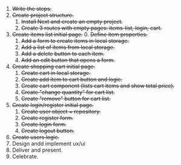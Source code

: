 1. ~~Write the steps.~~
2. ~~Create project structure.~~
    1. ~~Install Next and create an empty project.~~
    2. ~~Create 3 routes with empty pages: items-list, login, cart.~~
3. ~~Create items list initial page.~~
    0. ~~Define item properties.~~
    1. ~~Add a form to create items in local storage.~~
    2. ~~Add a list of items from local storage.~~
    3. ~~Add a delete button to each item.~~
    4. ~~Add an edit button that opens a form.~~
4. ~~Create shopping cart initial page.~~
    1. ~~Create cart in local storage.~~
    2. ~~Create add item to cart button and logic.~~
    3. ~~Create cart component (lists cart items and show total price).~~
    4. ~~Create "change quantity" for cart list.~~
    5. ~~Create "remove" button for cart list.~~
5. ~~Create login/register initial page.~~
    1. ~~Create user object + repository.~~
    2. ~~Create register form.~~
    3. ~~Create login form.~~
    4. ~~Create logout button.~~
6. ~~Create users logic.~~
7. Design andd implement ux/ui
8. Deliver and present.
9. Celebrate.